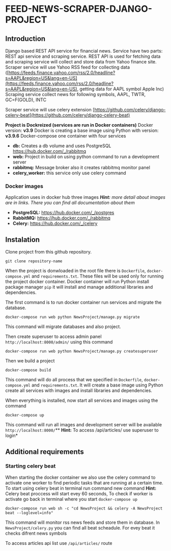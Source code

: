 # FEED-NEWS-SCRAPER-DJANGO-PROJECT

## Introduction
Django based REST API service for financial news. Service have two parts: REST api service and scraping service.
REST API is used for fetching data and scraping service will collect and store data from Yahoo finance site.
Scraper service will use Yahoo RSS feed for collecting data ([https://feeds.finance.yahoo.com/rss/2.0/headline?s=AAPL&region=US&lang=en-US](https://feeds.finance.yahoo.com/rss/2.0/headline?s=AAPL&region=US&lang=en-US), getting data for AAPL symbol Apple Inc)
Scraping service collect news for following symbols, AAPL, TWTR, GC=F(GOLD), INTC

Scraper service will use celery extension [https://github.com/celery/django-celery-beat](https://github.com/celery/django-celery-beat)

**Project is Dockreized (services are run in Docker containers)**
Docker version: **v3.9**
Docker is creating a base image using Python with version: **v3.9.6**
Docker-compose one container with four services
 - **db:**  Creates a db volume and uses PostgreSQL https://hub.docker.com/_/rabbitmq
 - **web:** Project in build on using python command to run a development server
 -  **rabbitmq:** Message broker also it creates rabbitmq monitor panel
 -  **celery_worker:** this service only use celery command
 
 ### Docker images
 Application uses in docker hub three images
 ***Hint:** more detail about images are in links. There  you can find all documentation about them*
 
 - **PostgreSQL:**  https://hub.docker.com/_/postgres
 - **RabbitMQ:**  https://hub.docker.com/_/rabbitmq
 - **Celery:** https://hub.docker.com/_/celery

## Instalation
Clone project from this github repository.

    git clone repository-name

When the project is donwloaded in the root file there is `Dockerfile`, `docker-compose.yml` and `requirements.txt`.
These files will be used only for running the project docker container.
Docker container will run Python install package manager `pip` it will install and manage additional libraries and dependencies.

The first command is to run docker container run services and migrate the database.

    docker-compose run web python NewsProject/manage.py migrate

This command will migrate databases and also project.

Then create superuser to access admin panel `http://localhost:8000/admin/` using this command

    docker-compose run web python NewsProject/manage.py createsuperuser

Then we build a project

    docker-compose build

This command will do all process that we specified in `Dockerfile`, `docker-compose.yml` and `requirements.txt`. It will create a base image using Python create all services with images and install libraries and dependencies.

When everything is installed, now start all services and images using the command

    docker-compose up

This command will run all images and development server will be available  `http://localhost:8000/`**
**Hint:** To access /api/articles/ use superuser to login*

## Additional requirements
### Starting celery beat
When starting the docker container we also use the celery command to activate one worker to find periodic tasks that are running at a certain time. To start using celery beat in terminal run command new command
**Hint:** Celery beat proccess will start evey 60 seconds, To check if worker is activate go back in terminal where you start `docker-compose up`

    docker-compose run web sh -c "cd NewsProject && celery -A NewsProject beat --loglevel=info"

This command will monitor rss news feeds and store them in database. In `NewsProject/celery.py` you can find all beat scheadule. For evey beat it checks difrent news symbols

To access articles api list use `/api/articles/` route